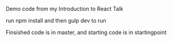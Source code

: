 Demo code from my Introduction to React Talk

run npm install and then gulp dev to run

Finsished code is in master, and starting code is in startingpoint